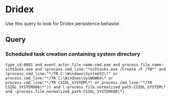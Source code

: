 # Dridex

Use this query to look for Dridex persistence behavior.

## Query

### Scheduled task creation containing system directory

```
type_id:8001 and event_actor.file.name:cmd.exe and process.file.name: schtasks.exe and (process.cmd_line:"*schtasks.exe /Create /F /TN*" and (process.cmd_line:"*/TR C:\Windows\System32\*" or process.cmd_line:"*/TR C:\Windows\SysWOW64\* or 
process.cmd_line:"*/TR CSIDL_SYSTEM\*" or process.cmd_line:"*/TR CSIDL_SYSTEMX86\*")) and (-process.file.normalized_path:CSIDL_SYSTEM\* and -process.file.normalized_path:CSIDL_SYSTEMX86\*)

```